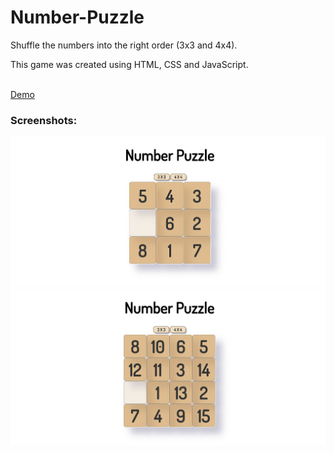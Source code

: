 # Number-Puzzle

Shuffle the numbers into the right order (3x3 and 4x4).

This game was created using HTML, CSS and JavaScript.

<br>
<a href="https://izuzie.github.io/Number-Puzzle/" target="_blank">Demo</a>

### Screenshots:
<img src="num3x3.png" alt="3x3">
<img src="num4x4.png" alt="4x4">
